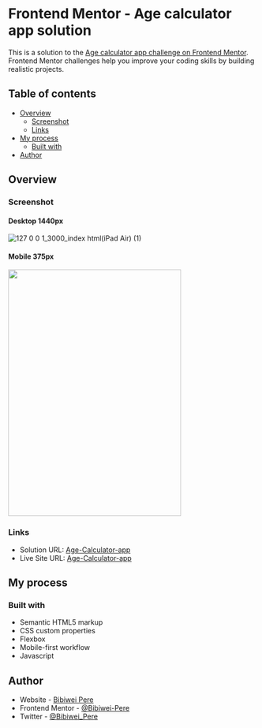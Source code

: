 # Frontend Mentor - Age calculator app solution

This is a solution to the [Age calculator app challenge on Frontend Mentor](https://www.frontendmentor.io/challenges/age-calculator-app-dF9DFFpj-Q). Frontend Mentor challenges help you improve your coding skills by building realistic projects. 

## Table of contents

- [Overview](#overview)
  - [Screenshot](#screenshot)
  - [Links](#links)
- [My process](#my-process)
  - [Built with](#built-with)
- [Author](#author)

## Overview

### Screenshot

#### Desktop 1440px
![127 0 0 1_3000_index html(iPad Air) (1)](https://github.com/Bibiwei-Pere/Age-Calculator-app/assets/106984663/98ddb5a9-a744-41ab-bbaf-bae88aae37a4)

#### Mobile 375px
<img src="https://github.com/Bibiwei-Pere/Age-Calculator-app/assets/106984663/62d45bee-f4d3-415c-85d7-c9d25674f9c7" width="350" height="500">


### Links

- Solution URL: [Age-Calculator-app](https://github.com/Bibiwei-Pere/Age-Calculator-app)
- Live Site URL: [Age-Calculator-app](https://agecalculator01.netlify.app)

## My process

### Built with

- Semantic HTML5 markup
- CSS custom properties
- Flexbox
- Mobile-first workflow
- Javascript

## Author

- Website - [Bibiwei Pere](https://perebibiwei.netlify.app)
- Frontend Mentor - [@Bibiwei-Pere](https://www.frontendmentor.io/profile/Bibiwei-Pere)
- Twitter - [@Bibiwei_Pere](https://www.twitter.com/Bibiwei_Pere)
